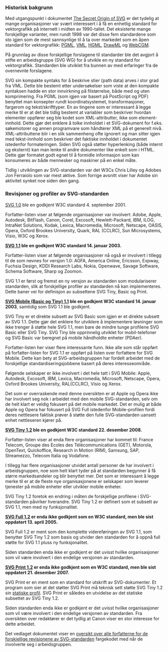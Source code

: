 
### Historisk bakgrunn ###

Med utgangspunkt i dokumentet [The Secret Origin of SVG][1] er det tydelig
at mange organisasjoner var svært interessert i å få en enhetlig standard
for vektorgrafikk på internett i midten av 1990-tallet. Det eksisterte mange
forskjellige varianter, men rundt 1998 var det disse fem standardene som sto
igjen som de mest sannsynlige til å ta over markedet som en åpen standard
for vektorgrafikk: [PGML][2], [VML][3], [HGML][4], [DrawML][5] og
[WebCGM][6].

På grunnlag av disse forskjellige forslagene til standarder ble det avgjort
å stifte en arbeidsgruppe (SVG WG) for å utvikle en ny standard for
vektorgrafikk. Standarden ble utviklet fra bunnen av med erfaringer fra de
overnevnte forslagene.

SVG sin kompakte syntaks for å beskrive stier (path data) arves i stor grad
fra VML. Dette ble bestemt etter undersøkelser som viste at den kompakte
syntaksen hadde en stor innvirkning på filstørrelse, både med og uten
komprimering. Fra PGML (som igjen var basert på PostScript og PDF) benyttet
man konsepter rundt koordinatsystemet, transformasjoner, fargerom og
tekst/skrifttyper. En av tingene som er interessant å legge merke til er at
det ble tidlig bestemt at variabler som beskriver hvordan elementer oppfører
seg ble kodet som XML-attributter, ikke som element-innhold. Dette gjør det
enklere å tolke innholdet i et SVG-dokument for f.eks. søkemotorer og annen
programvare som håndterer XML på et generelt nivå. XML-attributtene blir i
en slik sammenheng ofte ignorert og man sitter igjen med tekst-innhold som
beskriver det faktiske innholdet i dokumentet istedenfor formateringen.
Siden SVG også støtter hyperlenking (både internt og eksternt) kan man lenke
til andre dokumenter like enkelt som i HTML. Dette gjør formatet godt egnet
til å formidle informasjon som kan konsumeres av både mennesker og maskiner
på en enkel måte.

Tidlig i utviklingen av SVG-standarden var det W3Cs Chris Lilley og Adobes
Jon Ferraiolo som var mest aktive. Som forrige avsnitt viser har Adobe sin
aktivitet synket noe siden den gang.

### Revisjoner og profiler av SVG-standarden ###

[SVG 1.0][7] ble en godkjent W3C standard 4. september 2001.

Forfatter-listen viser at følgende organisasjoner var involvert: Adobe,
Apple, Autodesk, BitFlash, Canon, Corel, Excosoft, Hewlett-Packard,
IBM, ILOG, IntraNet Solutions, Kodak, Lexica, Macromedia, Microsoft,
Netscape, OASIS, Opera, Oxford Brookes University, Quark, RAL (CCLRC), Sun
Microsystems, Visio, W3C og Xerox.

**[SVG 1.1][8] ble en godkjent W3C standard 14. januar 2003.**

Forfatter-listen viser at følgende organisasjoner nå også er involvert i
tillegg til de som nevnes for versjon 1.0: AGFA, America Online, Ericsson,
Expway, Fuchsia Design, KDDI Research Labs, Nokia, Openwave, Savage
Software, Schema Software, Sharp og Zoomon.

SVG 1.1 er først og fremst en ny versjon av standarden som modulariserer
standarden, slik at forskjellige profiler av standarden nå kan
implementeres. Dette baner vei for definisjon av subsettene SVG Tiny, Basic
og Print.

**[SVG Mobile (Basic og Tiny) 1.1][9] ble en godkjent W3C standard 14. januar
2003**,
samtidig som SVG 1.1 ble godkjent.

SVG Tiny er et direkte subsett av SVG Basic som igjen er et direkte subsett
av SVG 1.1. Dette gjør det enklere for utviklere å implementere løsninger
som ikke trenger å støtte hele SVG 1.1, men bare de mindre tunge profilene
SVG Basic eller SVG Tiny. SVG Tiny ble opprinnelig utviklet for
mobil-telefoner og SVG Basic var beregnet på mobile håndholdte enheter
(PDAer).

Forfatter-listen her viser flere interessante funn. Ikke alle som står
oppført på forfatter-listen for SVG 1.1 er oppført på listen over forfattere
for SVG Mobile. Dette kan bety at SVG-arbeidsgruppen har fordelt arbeidet
med de forskjellige standardiseringsjobbene basert på deres interesseområde.

Følgende selskaper er ikke involvert i det hele tatt i SVG Mobile: Apple,
Autodesk, Excosoft, IBM, Lexica, Macromedia, Microsoft, Netscape, Opera,
Oxford Brookes University, RAL(CCLRC), Visio og Xerox.

Det som er overraskende med denne oversikten er at Apple og Opera ikke har
involvert seg nok i arbeidet med den mobile SVG-standarden, selv om de helt
klart er veldig fokusert på det mobile markedet. Det er mulig at både Apple
og Opera har fokusert på SVG Full istedenfor Mobile-profilen fordi deres
nettlesere faktisk prøver å støtte den fulle SVG-standarden uansett enhet
nettleseren kjører på.

**[SVG Tiny 1.2][10] ble en godkjent W3C standard 22. desember 2008.**

Forfatter-listen viser at enda flere organisasjoner har kommet til: France
Telecom, Groupe des Ecoles des Télécommunications (GET), Motorola, OpenText,
Quickoffice, Research in Motion (RIM), Samsung, SAP, Streamezzo, Telecom
Italia og Vodafone.

I tillegg har flere organisasjoner utvidet antall personer de har involvert
i arbeidsgruppen, noe som helt klart tyder på at standarden begynner å få
større markedsandeler og blir benyttet mer. Det som er interessant å legge
merke til er at de fleste nye organisasjonene er selskaper som leverer
tjenester på mobile enheter eller utvikler mobile enheter.

SVG Tiny 1.2 foretok en endring i måten de forskjellige profilene i
SVG-standarden påvirker hverandre. SVG Tiny 1.2 er definert som et subsett
av SVG 1.1, men med ny funksjonalitet.

**[SVG Full 1.2][11] er enda ikke godkjent som en W3C standard, men ble sist
oppdatert 13. april 2005.**

SVG Full 1.2 er ment som den komplette videreføringen av SVG 1.1, som
benytter SVG Tiny 1.2 som basis og utvider den standarden for å oppnå full
støtte for SVG 1.1 pluss ny funksjonalitet.

Siden standarden enda ikke er godkjent er det uvisst hvilke organisasjoner
som vil være involvert i den endelige versjonen av standarden.

**[SVG Print 1.2][12] er enda ikke godkjent som en W3C standard, men ble sist
oppdatert 21. desember 2007.**

SVG Print er en ment som en standard for utskrift av SVG-dokumenter. Et
program som sier at det støtter SVG Print må teknisk sett støtte SVG Tiny
1.2 sin [statiske profil][13]. SVG Print er således en utvidelse av det
statiske subsettet av SVG Tiny 1.2.

Siden standarden enda ikke er godkjent er det uvisst hvilke organisasjoner
som vil være involvert i den endelige versjonen av standarden. Fra
oversikten over redaktører er det tydlig at Canon viser en stor interesse
for dette arbeidet.

Det vedlaget dokumentet viser en [oversikt over alle forfatterne for de
forskjellige revisjonene av SVG-standarden][14] fargekodet med når de
involverte seg i arbeidsgruppen.

[1]: http://www.w3.org/Graphics/SVG/WG/wiki/Secret_Origin_of_SVG "The Secret Origin of SVG, W3C/Doug Schepers, 2008-09-15"
[2]: http://www.w3.org/TR/1998/NOTE-PGML-19980410 "Precision Graphics Markup Language (PGML) W3C note, Adobe/IBM/Netscape/Sun, 1998-04-10"
[3]: http://www.w3.org/Submission/1998/08/ "Vector Markup Language specification, Autodesk/Hewlett-Packard/Macromedia/Microsoft/Visio, 1998-05-13"
[4]: http://www.w3.org/TR/1998/NOTE-HGML-19980619 "Hyper Graphics Markup Language W3C note, PRP (UK)/Orange PCSL, 1998-06-19"
[5]: http://www.w3.org/Submission/1998/20/ "Draw Markup Language specification, Excosoft AB, 1998-11-12"
[6]: http://www.w3.org/Submission/1998/13/ "Web profile of Computer Graphics Metafile standard, ISO/IEC 8632:1992 specification, Boeing/CCLRC/Inso/JISC/Xerox, 1998-09-19"
[7]: http://www.w3.org/TR/SVG10/ "SVG 1.0 W3C Recommendation, W3C/Jon Ferraiolo, 2001-09-04"
[8]: http://www.w3.org/TR/SVG11/ "SVG 1.1 W3C Recommendation, W3C/Jon Ferraiolo/Fujisawa Jun/Dean Jackson, 2003-01-14"
[9]: http://www.w3.org/TR/SVGMobile/ "Mobile SVG Profiles: SVG Tiny and SVG Basic W3C Recommendation, W3C/Tolga Capin, 2003-01-14"
[10]: http://www.w3.org/TR/SVGTiny12/ "SVG Tiny 1.2 W3C Recommendation, W3C, 2008-12-22"
[11]: http://www.w3.org/TR/SVG12/ "SVG Full 1.2 W3C Working Draft, W3C/Dean Jackson/Craig Northway, 2005-04-13"
[12]: http://www.w3.org/TR/SVGPrint12/ "SVG Print 1.2 Part II: Language W3C Working Draft, W3C, 2007-12-21"
[13]: http://www.w3.org/TR/SVGMobile12/feature.html#SVG-static "SVG Tiny 1.2 Static Profile, W3C, 2008-12-22"
[14]: svg_authors.pdf "Oversikt over forfattere av SVG-standarder, vedlegg 3, Robin Smidsrød, 2010-04-01"
